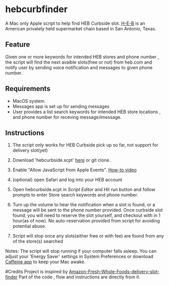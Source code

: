 # hebcurbfinder
A Mac only Apple script to help find HEB Curbside slot. [H-E-B](https://www.heb.com) is an American privately held supermarket chain based in San Antonio, Texas. 

## Feature 
Given one or more keywords for intended HEB stores and phone number , the script will find the next avaible slots(free or not) from heb.com and notify user by sending voice notification and messages to given phone number. 

## Requirements 
- MacOS system.
- Messages app is set up for sending messages 
- User provides a list search keywords for intended HEB store locations , and phone number for receving message/imessage. 

## Instructions
1. The script only works for HEB Curbside pick up so far, not support for delivery slot(yet)
2. Download 'hebcurbside.scpt' [here](https://github.com/jacksongod/hebcurbfinder/raw/master/hebcurbside.scpt) or git clone.
3. Enable "Allow JavaScript from Apple Events". [How-to video](https://www.youtube.com/watch?v=S6zb_6yTAbo)
4. (optional) open Safari and log into your HEB account 
5. Open hebcurbside.scpt in _Script Editor_ and Hit run button and follow prompts to enter Store search keywords and phone number.

6. Turn up the volume to hear the notification when a slot is found, or a message will be sent to the phone number provided. Once curbside slot found, you will need to reserve the slot yourself, and checkout with in 1 hour(as of now). No auto-reservation provided from script for avoiding potential abuse.

7. Script will stop once any slots(either free or with fee) are found from any of the store(s) searched


Notes:
The script will stop running if your computer falls asleep. You can adjust your 'Energy Saver' settings in System Preferences or download [Caffeine app](https://intelliscapesolutions.com/apps/caffeine) to keep your Mac awake.



#Credits
Project is inspired by [Amazon-Fresh-Whole-Foods-delivery-slot-finder](https://github.com/ahertel/Amazon-Fresh-Whole-Foods-delivery-slot-finder) 
Part of the code , flow and instructions are directly from it. 